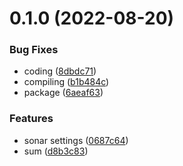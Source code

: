 # 0.1.0 (2022-08-20)


### Bug Fixes

* coding ([8dbdc71](https://github.com/fabiolnh/continuous-integration/commit/8dbdc7186e1e257d57d8d91448847d19e0f61bf7))
* compiling ([b1b484c](https://github.com/fabiolnh/continuous-integration/commit/b1b484c2c6c3e669a335121d2d566038fd59ff2b))
* package ([6aeaf63](https://github.com/fabiolnh/continuous-integration/commit/6aeaf6328417e1c74c1c5172c748fa684789cf90))


### Features

* sonar settings ([0687c64](https://github.com/fabiolnh/continuous-integration/commit/0687c64a79da7cc1a0a2d0cc684f20c99de34fdd))
* sum ([d8b3c83](https://github.com/fabiolnh/continuous-integration/commit/d8b3c839ac1b7488da3c353eee617fa8d78c594b))



